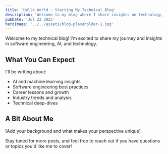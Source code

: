 ```yaml
---
title: 'Hello World - Starting My Technical Blog'
description: 'Welcome to my blog where I share insights on technology, AI, and software engineering.'
pubDate: 'Jul 22 2025'
heroImage: '../../assets/blog-placeholder-1.jpg'
---
```


Welcome to my technical blog! I'm excited to share my journey and insights in software engineering, AI, and technology.

## What You Can Expect

I'll be writing about:
- AI and machine learning insights
- Software engineering best practices  
- Career lessons and growth
- Industry trends and analysis
- Technical deep-dives

## A Bit About Me

[Add your background and what makes your perspective unique]

Stay tuned for more posts, and feel free to reach out if you have questions or topics you'd like me to cover!